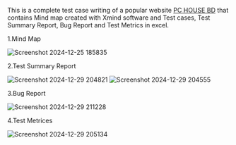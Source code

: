 This is a complete test case writing of a popular website <a href="https://www.pchouse.com.bd/">PC HOUSE BD</a> that contains Mind map created with Xmind software and Test cases, Test Summary Report, Bug Report and Test Metrics in excel.

1.Mind Map

![Screenshot 2024-12-25 185835](https://github.com/user-attachments/assets/1cfc76d3-a759-43d2-ac00-0368385b220b)

2.Test Summary Report

![Screenshot 2024-12-29 204821](https://github.com/user-attachments/assets/c514beb3-c399-4f01-bc4f-dcbc1fd53788)
![Screenshot 2024-12-29 204555](https://github.com/user-attachments/assets/f807d97e-4b6b-48e0-9976-5c640ff58037)

3.Bug Report

![Screenshot 2024-12-29 211228](https://github.com/user-attachments/assets/42a260b2-1ec5-48fe-982b-b378c7f77dd9)

4.Test Metrices

![Screenshot 2024-12-29 205134](https://github.com/user-attachments/assets/9e1d07f5-c193-4364-89b5-ec0a06c6e0cd)
